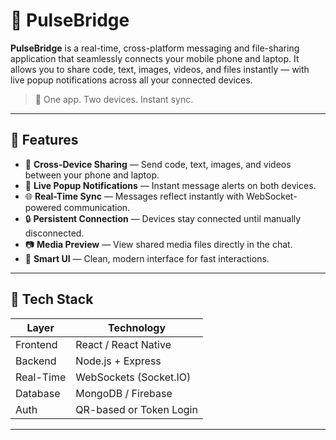 # 🔗 PulseBridge

**PulseBridge** is a real-time, cross-platform messaging and file-sharing application that seamlessly connects your mobile phone and laptop. It allows you to share code, text, images, videos, and files instantly — with live popup notifications across all your connected devices.

> 🚀 One app. Two devices. Instant sync.

---


## 📌 Features

- 📲 **Cross-Device Sharing** — Send code, text, images, and videos between your phone and laptop.
- 🔔 **Live Popup Notifications** — Instant message alerts on both devices.
- 🌐 **Real-Time Sync** — Messages reflect instantly with WebSocket-powered communication.
- 🔒 **Persistent Connection** — Devices stay connected until manually disconnected.
- 📷 **Media Preview** — View shared media files directly in the chat.
- 🧠 **Smart UI** — Clean, modern interface for fast interactions.

---

## 🧱 Tech Stack

| Layer        | Technology              |
|--------------|-------------------------|
| Frontend     | React / React Native    |
| Backend      | Node.js + Express       |
| Real-Time    | WebSockets (Socket.IO)  |
| Database     | MongoDB / Firebase      |
| Auth         | QR-based or Token Login |

---
